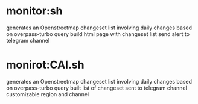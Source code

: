 # monitor:sh
generates an Openstreetmap changeset list involving daily changes based on overpass-turbo query
build html page with changeset list
send alert to telegram channel

# monirot:CAI.sh
generates an Openstreetmap changeset list involving daily changes based on overpass-turbo query
built list of changeset
sent to telegram channel
customizable region and channel

